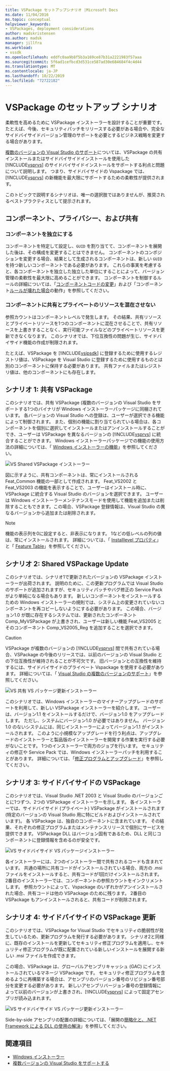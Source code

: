 ```yaml
---
title: VSPackage セットアップシナリオ |Microsoft Docs
ms.date: 11/04/2016
ms.topic: conceptual
helpviewer_keywords:
- VSPackages, deployment considerations
author: madskristensen
ms.author: madsk
manager: jillfra
ms.workload:
- vssdk
ms.openlocfilehash: eddfc0aa9b8f5b3a169ce87b31a2221983f57aaa
ms.sourcegitcommit: 5f6ad1cefbcd3d531ce587ad30e684684f4c4d44
ms.translationtype: MT
ms.contentlocale: ja-JP
ms.lasthandoff: 10/22/2019
ms.locfileid: "72722182"
---
```

# <a name="vspackage-setup-scenarios"></a>VSPackage のセットアップ シナリオ

柔軟性を高めるために VSPackage インストーラーを設計することが重要です。 たとえば、今後、セキュリティパッチをリリースする必要がある場合や、完全なサイドバイサイドバージョン管理のサポートを必要とするビジネス戦略を変更する場合があります。

[複数のバージョンの Visual Studio のサポート](../../extensibility/supporting-multiple-versions-of-visual-studio.md)については、VSPackage の共有インストールまたはサイドバイサイドインストールを使用した [!INCLUDE[vsprvs](../../code-quality/includes/vsprvs_md.md)] のサイドバイサイドインストールをサポートする利点と問題について説明します。 つまり、サイドバイサイドの Vspackage では、[!INCLUDE[vsprvs](../../code-quality/includes/vsprvs_md.md)] の新機能を最大限にサポートするための柔軟性が提供されます。

このトピックで説明するシナリオは、唯一の選択肢ではありませんが、推奨されるベストプラクティスとして提示されます。

## <a name="components-privacy-and-sharing"></a>コンポーネント、プライバシー、および共有

### <a name="make-your-components-independent"></a>コンポーネントを独立にする

コンポーネントを特定して設定し、`GUID` を割り当てて、コンポーネントを展開した後は、その構成を変更することはできません。 コンポーネントのコンポジションを変更する場合、結果として生成されるコンポーネントは、新しい `GUID` を持つ新しいコンポーネントである必要があります。 これらの事実を考慮すると、各コンポーネントを独立した独立した単位にすることによって、バージョン管理の柔軟性を最大限に高めることができます。 コンポーネントを制御するルールの詳細については、「[コンポーネントコードの変更](/windows/desktop/Msi/changing-the-component-code)」および「コンポーネント[ルールが壊れた場合](/windows/desktop/Msi/what-happens-if-the-component-rules-are-broken)の動作」を参照してください。

### <a name="do-not-mix-shared-and-private-resources-in-a-component"></a>コンポーネントに共有とプライベートのリソースを混在させない

参照カウントはコンポーネントレベルで発生します。 その結果、共有リソースとプライベートリソースを1つのコンポーネントに混在させることで、共有リソースを上書きすることなく、実行可能ファイルなどのプライベートリソースを更新できなくなります。 このシナリオでは、下位互換性の問題が生じ、サイドバイサイド機能の作成が制限されます。

たとえば、VSPackage を [!INCLUDE[vsipsdk](../../extensibility/includes/vsipsdk_md.md)] に登録するために使用するレジストリ値は、VSPackage を Visual Studio に登録するために使用するものとは別のコンポーネントに保持する必要があります。 共有ファイルまたはレジストリ値は、他のコンポーネントにも存在します。

## <a name="scenario-1-shared-vspackage"></a>シナリオ 1: 共有 VSPackage

このシナリオでは、共有 VSPackage (複数のバージョンの Visual Studio をサポートする1つのバイナリが Windows インストーラーパッケージに同梱されています。 各バージョンの Visual Studio への登録は、ユーザーが選択できる機能によって制御されます。 また、個別の機能に割り当てられている場合は、各コンポーネントを個別に選択してインストールまたはアンインストールすることができ、ユーザーは VSPackage を異なるバージョンの [!INCLUDE[vsprvs](../../code-quality/includes/vsprvs_md.md)] に統合することができます。 Windows インストーラーパッケージでの機能の使用方法の詳細については、「 [Windows インストーラーの機能](/windows/desktop/Msi/windows-installer-features)」を参照してください。

![VS Shared VSPackage インストーラー](../../extensibility/internals/media/vs_sharedpackage.gif "VS_SharedPackage")

図に示すように、共有コンポーネントは、常にインストールされる Feat_Common 機能の一部として作成されます。 Feat_VS2002 と Feat_VS2003 の機能を表示することで、ユーザーはインストール時に、VSPackage に統合する Visual Studio のバージョンを選択できます。 ユーザーは Windows インストーラーメンテナンスモードを使用して機能を追加または削除することもできます。この場合、VSPackage 登録情報は、Visual Studio の異なるバージョンから追加または削除されます。

> [!NOTE]
> 機能の表示列を0に設定すると、非表示になります。 1などの低レベルの列の値は、常にインストールされます。 詳細については、「 [Installlevel プロパティ](/windows/desktop/Msi/installlevel)」と「 [Feature Table](/windows/desktop/Msi/feature-table)」を参照してください。

## <a name="scenario-2-shared-vspackage-update"></a>シナリオ 2: Shared VSPackage Update

このシナリオでは、シナリオ1で更新されたバージョンの VSPackage インストーラーが出荷されます。 説明のために、この更新プログラムでは Visual Studio のサポートが追加されますが、セキュリティパッチやバグ修正の Service Pack がより単純になる場合もあります。 新しいコンポーネントをインストールするための Windows インストーラーの規則では、システム上の変更されていないコンポーネントを再コピーしないようにする必要があります。 この場合、バージョン1.0 が既に存在するシステムでは、更新されたコンポーネント Comp_MyVSPackage が上書きされ、ユーザーは新しい機能 Feat_VS2005 とそのコンポーネント Comp_VS2005_Reg を追加することを選択できます。

> [!CAUTION]
> VSPackage が複数のバージョンの [!INCLUDE[vsprvs](../../code-quality/includes/vsprvs_md.md)] 間で共有されている場合、VSPackage の今後のリリースでは、以前のバージョンの Visual Studio との下位互換性が維持されることが不可欠です。 旧バージョンとの互換性を維持するには、サイドバイサイドのプライベート Vspackage を使用する必要があります。 詳細については、「 [Visual Studio の複数のバージョンのサポート](../../extensibility/supporting-multiple-versions-of-visual-studio.md)」を参照してください。

![VS 共有 VS パッケージ更新インストーラー](../../extensibility/internals/media/vs_sharedpackageupdate.gif "VS_SharedPackageUpdate")

このシナリオでは、Windows インストーラーのマイナーアップグレードのサポートを利用して、新しい VSPackage インストーラーを紹介します。 ユーザーは、バージョン1.1 をインストールするだけで、バージョン1.0 をアップグレードします。 ただし、システムにバージョン1.0 が必要ではありません。 バージョン1.0 のないシステムには、同じインストーラーによってバージョン1.1 がインストールされます。 このように小規模なアップグレードを行う利点は、アップグレードのインストーラーと製品版のインストーラーを開発する作業を実行する必要がないことです。 1つのインストーラーで両方のジョブを行います。 セキュリティの修正や Service Pack では、Windows インストーラーパッチを利用することがあります。 詳細については、「[修正プログラムとアップグレード](/windows/desktop/Msi/patching-and-upgrades)」を参照してください。

## <a name="scenario-3-side-by-side-vspackage"></a>シナリオ 3: サイドバイサイドの VSPackage

このシナリオでは、Visual Studio .NET 2003 と Visual Studio のバージョンごとに1つずつ、2つの VSPackage インストーラーを示します。 各インストーラーでは、サイドバイサイド (プライベート) VSPackage がインストールされます (特定のバージョンの Visual Studio 用に特にビルドおよびインストールされています)。 各 VSPackage は、独自のコンポーネントに含まれています。 その結果、それぞれの修正プログラムまたはメンテナンスリリースで個別にサービスを提供できます。 VSPackage DLL はバージョン固有であるため、DLL と同じコンポーネントに登録情報を含めるのが安全です。

![VS サイドバイサイド VS パッケージインストーラー](../../extensibility/internals/media/vs_sbys_package.gif "VS_SbyS_Package")

各インストーラーには、2つのインストーラー間で共有されるコードも含まれています。 共通の場所に共有コードがインストールされている場合、両方の .msi ファイルをインストールすると、共有コードが1回だけインストールされます。 2番目のインストーラーでは、コンポーネントの参照カウントをインクリメントします。 参照カウントによって、Vspackage のいずれかがアンインストールされた場合、共有コードは他の VSPackage のために残ります。 2番目の VSPackage もアンインストールされると、共有コードが削除されます。

## <a name="scenario-4-side-by-side-vspackage-update"></a>シナリオ 4: サイドバイサイドの VSPackage 更新

このシナリオでは、VSPackage for Visual Studio でセキュリティの脆弱性が発生しているため、更新プログラムを発行する必要があります。 シナリオ2と同様に、既存のインストールを更新してセキュリティ修正プログラムを適用し、セキュリティ修正プログラムが既に配置されている新しいインストールを展開する新しい .msi ファイルを作成できます。

この場合、VSPackage は、グローバルアセンブリキャッシュ (GAC) にインストールされているマネージ VSPackage です。 セキュリティ修正プログラムを含めるように再構築する場合は、アセンブリのバージョン番号のリビジョン番号部分を変更する必要があります。 新しいアセンブリバージョン番号の登録情報によって以前のバージョンが上書きされ、[!INCLUDE[vsprvs](../../code-quality/includes/vsprvs_md.md)] によって固定アセンブリが読み込まれます。

![VS サイドバイサイド VS パッケージ更新インストーラー](../../extensibility/internals/media/vs_sbys_packageupdate.gif "VS_SbyS_PackageUpdate")

Side-by-side アセンブリの配置の詳細については、「展開の[簡略化と、.NET Framework による DLL の使用の解決](https://msdn.microsoft.com/library/ms973843.aspx)」を参照してください。

## <a name="see-also"></a>関連項目

- [Windows インストーラー](/windows/desktop/Msi/windows-installer-portal)
- [複数バージョンの Visual Studio をサポートする](../../extensibility/supporting-multiple-versions-of-visual-studio.md)